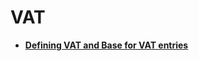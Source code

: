 # VAT

- **[Defining VAT and Base for VAT entries](https://docs.erp.net/tech/modules/financials/VAT/defining-vat-and-base-for-vat-entries.html)**
